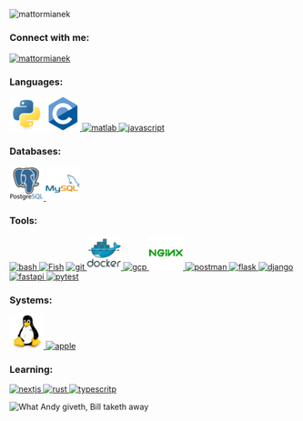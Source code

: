 
<p align="left"> <img src="https://komarev.com/ghpvc/?username=mattormianek&label=Profile%20views&color=0e75b6&style=flat" alt="mattormianek" /> </p>

<h3 align="left">Connect with me:</h3>
<p align="left">
<a href="https://linkedin.com/in/mateuszormianek" target="blank"><img align="center" src="https://raw.githubusercontent.com/rahuldkjain/github-profile-readme-generator/master/src/images/icons/Social/linked-in-alt.svg" alt="mattormianek" height="30" width="60" /></a>
</p>

<h3 align="left">Languages:</h3>

<p align="left">
<a href="https://www.python.org" target="_blank" rel="noreferrer"> <img src="https://raw.githubusercontent.com/devicons/devicon/master/icons/python/python-original.svg" alt="python" width="60" height="60"/></a>
<a href="https://www.cprogramming.com/" target="_blank" rel="noreferrer"> <img src="https://raw.githubusercontent.com/devicons/devicon/master/icons/c/c-original.svg" alt="c" width="60" height="60"/> </a>
<a href="https://www.mathworks.com/" target="_blank" rel="noreferrer"> <img src="https://upload.wikimedia.org/wikipedia/commons/2/21/Matlab_Logo.png" alt="matlab" width="60" height="60"/> </a>
<a href="https://www.javascript.com/" target="_blank" rel="noreferrer"> <img src="https://upload.wikimedia.org/wikipedia/commons/thumb/9/99/Unofficial_JavaScript_logo_2.svg/1200px-Unofficial_JavaScript_logo_2.svg.png" alt="javascript" width="60" height="60"/> </a>


<h3 align="left">Databases:</h3>
<a href="https://www.postgresql.org" target="_blank" rel="noreferrer"> <img src="https://raw.githubusercontent.com/devicons/devicon/master/icons/postgresql/postgresql-original-wordmark.svg" alt="postgresql" width="60" height="60"/> </a>
<a href="https://www.mysql.com/" target="_blank" rel="noreferrer"> <img src="https://raw.githubusercontent.com/devicons/devicon/master/icons/mysql/mysql-original-wordmark.svg" alt="mysql" width="60" height="60"/> </a>


<h3 align="left">Tools:</h3>
<a href="https://www.gnu.org/software/bash/" target="_blank" rel="noreferrer"> <img src="https://encrypted-tbn0.gstatic.com/images?q=tbn:ANd9GcTJFDJLaUHfkk5JOqF2RTfK4m3RgHi3kM7Txw&s" alt="bash" width="60" height="60"/> </a>
<a href="https://https://fishshell.com" target="_blank" rel="noreferrer"> <img src="https://encrypted-tbn0.gstatic.com/images?q=tbn:ANd9GcSrecOPIHEDCwPa94xfXv8zRmvhaKNrx5W6iw&s" alt="Fish" width="60" height="60"/></a>
<a href="https://git-scm.com/" target="_blank" rel="noreferrer"> <img src="https://www.vectorlogo.zone/logos/git-scm/git-scm-icon.svg" alt="git" width="60" height="60"/> </a>
<a href="https://www.docker.com/" target="_blank" rel="noreferrer"> <img src="https://raw.githubusercontent.com/devicons/devicon/master/icons/docker/docker-original-wordmark.svg" alt="docker" width="60" height="60"/> </a>
<a href="https://cloud.google.com" target="_blank" rel="noreferrer"> <img src="https://www.vectorlogo.zone/logos/google_cloud/google_cloud-icon.svg" alt="gcp" width="60" height="60"/> </a>
<a href="https://www.nginx.com" target="_blank" rel="noreferrer"> <img src="https://raw.githubusercontent.com/devicons/devicon/master/icons/nginx/nginx-original.svg" alt="nginx" width="60" height="60"/> </a>
<a href="https://postman.com" target="_blank" rel="noreferrer"> <img src="https://www.vectorlogo.zone/logos/getpostman/getpostman-icon.svg" alt="postman" width="60" height="60"/> </a>
<a href="https://flask.palletsprojects.com/" target="_blank" rel="noreferrer"> <img src="https://www.softformance.com/wp-content/uploads/2022/07/1.2-Flask-Logo.jpg" alt="flask" width="60" height="60"/> </a>
<a href="https://www.djangoproject.com/" target="_blank" rel="noreferrer"> <img src="https://cdn.worldvectorlogo.com/logos/django.svg" alt="django" width="60" height="60"/> </a>
<a href="https://fastapi.tiangolo.com/" target="_blank" rel="noreferrer"> <img src="https://fastapi.tiangolo.com/img/logo-margin/logo-teal.png" alt="fastapi" width="100" height="60"/> </a>
<a href="https://docs.pytest.org/en/8.2.x/" target="_blank" rel="noreferrer"> <img src="https://upload.wikimedia.org/wikipedia/commons/b/ba/Pytest_logo.svg" alt="pytest" width="70" height="60"/> </a>


<h3 align="left">Systems:</h3>
<a href="https://www.linux.org/" target="_blank" rel="noreferrer"> <img src="https://raw.githubusercontent.com/devicons/devicon/master/icons/linux/linux-original.svg" alt="linux" width="60" height="60"/> </a>
<a href="https://www.apple.com/" target="_blank" rel="noreferrer"> <img src="https://static-00.iconduck.com/assets.00/macos-icon-2048x2048-uavbc6sb.png" alt="apple" width="60" height="60"/> </a>

<h3 align="left">Learning:</h3>
<a href="https://nextjs.org/" target="_blank" rel="noreferrer"> <img src="https://miro.medium.com/v2/resize:fit:1600/1*BQZAbczBfLYtPp-6HmN0ZQ.jpeg" alt="nextjs" width="100" height="60"/> </a>
<a href="https://doc.rust-lang.org/book/title-page.html" target="_blank" rel="noreferrer"> <img src="https://static-00.iconduck.com/assets.00/rust-icon-2048x2048-x341msji.png" alt="rust" width="60" height="60"/> </a>
<a href="https://www.typescriptlang.org/" target="_blank" rel="noreferrer"> <img src="https://static-00.iconduck.com/assets.00/typescript-icon-icon-1024x1024-vh3pfez8.png" alt="typescritp" width="60" height="60"/> </a>
</p>
<img src="https://images.anandtech.com/doci/15990/202008172217431_575px.jpg" alt="What Andy giveth, Bill taketh away"/>
